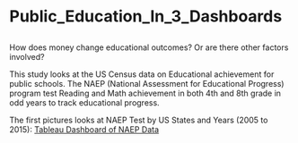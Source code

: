 # Public_Education_In_3_Dashboards <h2>

How does money change educational outcomes? Or are there other factors involved?

This study looks at the US Census data on Educational achievement for public schools. The NAEP (National Assessment for Educational Progress) program test Reading and Math achievement in both 4th and 8th grade in odd years to track educational progress. 

The first pictures looks at NAEP Test by US States and Years (2005 to 2015): [Tableau Dashboard of NAEP Data](https://public.tableau.com/profile/david2973#!/vizhome/NAEPScores2005to2015/NAEPScores?publish=yes)
